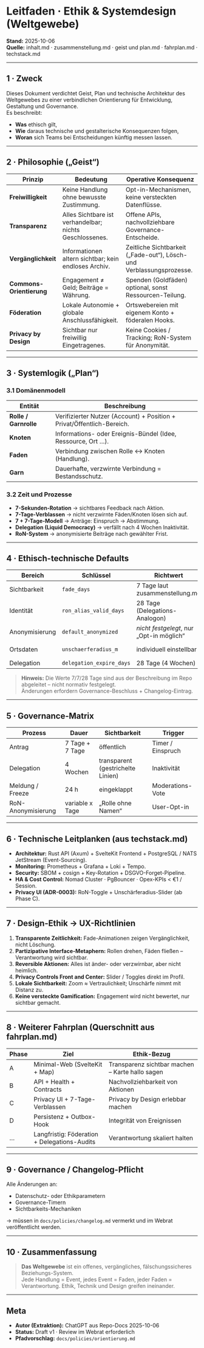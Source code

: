 # Leitfaden · Ethik & Systemdesign (Weltgewebe)

**Stand:** 2025-10-06  
**Quelle:** inhalt.md · zusammenstellung.md · geist und plan.md · fahrplan.md · techstack.md

---

## 1 · Zweck

Dieses Dokument verdichtet Geist, Plan und technische Architektur des Weltgewebes zu einer verbindlichen Orientierung für
Entwicklung, Gestaltung und Governance.  
Es beschreibt:
- **Was** ethisch gilt,  
- **Wie** daraus technische und gestalterische Konsequenzen folgen,  
- **Woran** sich Teams bei Entscheidungen künftig messen lassen.

---

## 2 · Philosophie („Geist“)

| Prinzip | Bedeutung | Operative Konsequenz |
|----------|------------|----------------------|
| **Freiwilligkeit** | Keine Handlung ohne bewusste Zustimmung. | Opt-in-Mechanismen, keine versteckten Datenflüsse. |
| **Transparenz** | Alles Sichtbare ist verhandelbar; nichts Geschlossenes. | Offene APIs, nachvollziehbare Governance-Entscheide. |
| **Vergänglichkeit** | Informationen altern sichtbar; kein endloses Archiv. | Zeitliche Sichtbarkeit („Fade-out“), Lösch- und Verblassungsprozesse. |
| **Commons-Orientierung** | Engagement ≠ Geld; Beiträge = Währung. | Spenden (Goldfäden) optional, sonst Ressourcen-Teilung. |
| **Föderation** | Lokale Autonomie + globale Anschlussfähigkeit. | Ortswebereien mit eigenem Konto + föderalen Hooks. |
| **Privacy by Design** | Sichtbar nur freiwillig Eingetragenes. | Keine Cookies / Tracking; RoN-System für Anonymität. |

---

## 3 · Systemlogik („Plan“)

### 3.1 Domänenmodell
| Entität | Beschreibung |
|----------|--------------|
| **Rolle / Garnrolle** | Verifizierter Nutzer (Account) + Position + Privat/Öffentlich-Bereich. |
| **Knoten** | Informations- oder Ereignis-Bündel (Idee, Ressource, Ort …). |
| **Faden** | Verbindung zwischen Rolle ↔ Knoten (Handlung). |
| **Garn** | Dauerhafte, verzwirnte Verbindung = Bestandsschutz. |

### 3.2 Zeit und Prozesse

- **7-Sekunden-Rotation** → sichtbares Feedback nach Aktion.
- **7-Tage-Verblassen** → nicht verzwirnte Fäden/Knoten lösen sich auf.  
- **7 + 7-Tage-Modell** → Anträge: Einspruch → Abstimmung.  
- **Delegation (Liquid Democracy)** → verfällt nach 4 Wochen Inaktivität.  
- **RoN-System** → anonymisierte Beiträge nach gewählter Frist.

---

## 4 · Ethisch-technische Defaults

| Bereich | Schlüssel | Richtwert | Herkunft |
|----------|------------|------------|-----------|
| Sichtbarkeit | `fade_days` | 7 Tage laut zusammenstellung.md | Funktionsbeschreibung, nicht Code. |
| Identität | `ron_alias_valid_days` | 28 Tage (Delegations-Analogon) | Geist & Plan-Ableitung. |
| Anonymisierung | `default_anonymized` | *nicht festgelegt*, nur „Opt-in möglich“ | zusammenstellung.md, III Abschnitt. |
| Ortsdaten | `unschaerferadius_m` | individuell einstellbar | zusammenstellung.md, III Abschnitt. |
| Delegation | `delegation_expire_days` | 28 Tage (4 Wochen) | § IV Delegation. |

> **Hinweis:** Die Werte 7/7/28 Tage sind aus der Beschreibung im Repo abgeleitet – nicht normativ festgelegt.  
> Änderungen erfordern Governance-Beschluss + Changelog-Eintrag.

---

## 5 · Governance-Matrix

| Prozess | Dauer | Sichtbarkeit | Trigger |
|----------|--------|---------------|----------|
| Antrag | 7 Tage + 7 Tage | öffentlich | Timer / Einspruch |
| Delegation | 4 Wochen | transparent (gestrichelte Linien) | Inaktivität |
| Meldung / Freeze | 24 h | eingeklappt | Moderations-Vote |
| RoN-Anonymisierung | variable x Tage | „Rolle ohne Namen“ | User-Opt-in |

---

## 6 · Technische Leitplanken (aus techstack.md)

- **Architektur:** Rust API (Axum) + SvelteKit Frontend + PostgreSQL / NATS JetStream (Event-Sourcing).  
- **Monitoring:** Prometheus + Grafana + Loki + Tempo.  
- **Security:** SBOM + cosign + Key-Rotation + DSGVO-Forget-Pipeline.  
- **HA & Cost Control:** Nomad Cluster · PgBouncer · Opex-KPIs < €1 / Session.  
- **Privacy UI (ADR-0003):** RoN-Toggle + Unschärferadius-Slider (ab Phase C).

---

## 7 · Design-Ethik → UX-Richtlinien

1. **Transparente Zeitlichkeit:** Fade-Animationen zeigen Vergänglichkeit, nicht Löschung.  
2. **Partizipative Interface-Metaphern:** Rollen drehen, Fäden fließen – Verantwortung wird sichtbar.  
3. **Reversible Aktionen:** Alles ist änder- oder verzwirnbar, aber nicht heimlich.  
4. **Privacy Controls Front and Center:** Slider / Toggles direkt im Profil.  
5. **Lokale Sichtbarkeit:** Zoom ≈ Vertraulichkeit; Unschärfe nimmt mit Distanz zu.  
6. **Keine versteckte Gamification:** Engagement wird nicht bewertet, nur sichtbar gemacht.

---

## 8 · Weiterer Fahrplan (Querschnitt aus fahrplan.md)

| Phase | Ziel | Ethik-Bezug |
|-------|------|-------------|
| A | Minimal-Web (SvelteKit + Map) | Transparenz sichtbar machen – Karte hallo sagen |
| B | API + Health + Contracts | Nachvollziehbarkeit von Aktionen |
| C | Privacy UI + 7-Tage-Verblassen | Privacy by Design erlebbar machen |
| D | Persistenz + Outbox-Hook | Integrität von Ereignissen |
| … | Langfristig: Föderation + Delegations-Audits | Verantwortung skaliert halten |

---

## 9 · Governance / Changelog-Pflicht

Alle Änderungen an:

- Datenschutz- oder Ethikparametern
- Governance-Timern  
- Sichtbarkeits-Mechaniken  

→ müssen in `docs/policies/changelog.md` vermerkt und im Webrat veröffentlicht werden.

---

## 10 · Zusammenfassung

> **Das Weltgewebe** ist ein offenes, vergängliches, fälschungssicheres
> Beziehungs-System.  
> Jede Handlung = Event, jedes Event = Faden, jeder Faden = Verantwortung.
> Ethik, Technik und Design greifen ineinander.

---

## Meta

- **Autor (Extraktion):** ChatGPT aus Repo-Docs 2025-10-06  
- **Status:** Draft v1 · Review im Webrat erforderlich  
- **Pfadvorschlag:** `docs/policies/orientierung.md`

